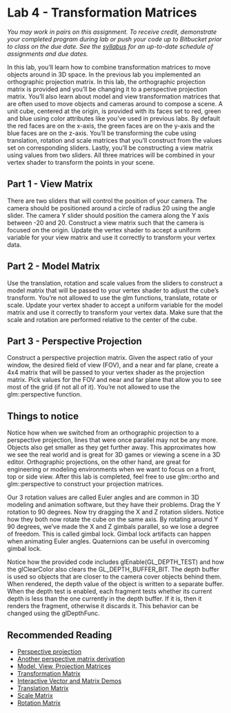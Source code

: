 # Lab 4 - Transformation Matrices

*You may work in pairs on this assignment. To receive credit, demonstrate your completed program during lab or push your code
up to Bitbucket prior to class on the due date. See the [syllabus](https://bitbucket.org/msucsc441spring2016/syllabus) for an
up-to-date schedule of assignments and due dates.*

In this lab, you’ll learn how to combine transformation matrices to move objects around in 3D space. In the previous lab you 
implemented an orthographic projection matrix. In this lab, the orthographic projection matrix is provided and you’ll be 
changing it to a perspective projection matrix. You’ll also learn about model and view transformation matrices that are often 
used to move objects and cameras around to compose a scene. A unit cube, centered at the origin, is provided with its faces 
set to red, green and blue using color attributes like you’ve used in previous labs. By default the red faces are on the 
x-axis, the green faces are on the y-axis and the blue faces are on the z-axis. You’ll be transforming the cube using 
translation, rotation and scale matrices that you’ll construct from the values set on corresponding sliders. Lastly, you’ll 
be constructing a view matrix using values from two sliders. All three matrices will be combined in your vertex shader to 
transform the points in your scene.

## Part 1 - View Matrix

There are two sliders that will control the position of your camera. The camera should be positioned around a circle of 
radius 20 using the angle slider. The camera Y slider should position the camera along the Y axis between -20 and 20. 
Construct a view matrix such that the camera is focused on the origin. Update the vertex shader to accept a uniform 
variable for your view matrix and use it correctly to transform your vertex data.

## Part 2 - Model Matrix

Use the translation, rotation and scale values from the sliders to construct a model matrix that will be passed to your 
vertex shader to adjust the cube’s transform. You’re not allowed to use the glm functions, translate, rotate or scale. 
Update your vertex shader to accept a uniform variable for the model matrix and use it correctly to transform your vertex 
data. Make sure that the scale and rotation are performed relative to the center of the cube.

## Part 3 - Perspective Projection

Construct a perspective projection matrix. Given the aspect ratio of your window, the desired field of view (FOV), and a 
near and far plane, create a 4x4 matrix that will be passed to your vertex shader as the projection matrix. Pick values 
for the FOV and near and far plane that allow you to see most of the grid (if not all of it). You’re not allowed to use 
the glm::perspective function.


## Things to notice

Notice how when we switched from an orthographic projection to a perspective projection, lines that were once parallel 
may not be any more. Objects also get smaller as they get further away. This approximates how we see the real world and 
is great for 3D games or viewing a scene in a 3D editor. Orthographic projections, on the other hand, are great for 
engineering or modeling environments when we want to focus on a front, top or side view. After this lab is completed, 
feel free to use glm::ortho and glm::perspective to construct your projection matrices.

Our 3 rotation values are called Euler angles and are common in 3D modeling and animation software, but they have their 
problems. Drag the Y rotation to 90 degrees. Now try dragging the X and Z rotation sliders. Notice how they both now rotate 
the cube on the same axis. By rotating around Y 90 degrees, we’ve made the X and Z gimbals parallel, so we lose a degree of 
freedom. This is called gimbal lock. Gimbal lock artifacts can happen when animating Euler angles. Quaternions can be useful 
in overcoming gimbal lock. 

Notice how the provided code includes glEnable(GL_DEPTH_TEST) and how the glClearColor also clears the GL_DEPTH_BUFFER_BIT. 
The depth buffer is used so objects that are closer to the camera cover objects behind them. When rendered, the depth value 
of the object is written to a separate buffer. When the depth test is enabled, each fragment tests whether its current depth 
is less than the one currently in the depth buffer. If it is, then it renders the fragment, otherwise it discards it. This 
behavior can be changed using the glDepthFunc.

## Recommended Reading

* [Perspective projection](http://www.songho.ca/opengl/gl_projectionmatrix.html)
* [Another perspective matrix derivation](http://ogldev.atspace.co.uk/www/tutorial12/tutorial12.html)
* [Model, View, Projection Matrices](http://www.opengl-tutorial.org/beginners-tutorials/tutorial-3-matrices/#The_Model__View_and_Projection_matrices)
* [Transformation Matrix](https://en.wikipedia.org/wiki/Transformation_matrix)
* [Interactive Vector and Matrix Demos](http://freakinsweetapps.com/Teaching/VectorMatrixMath)
* [Translation Matrix](https://en.wikipedia.org/wiki/Translation_%28geometry%29)
* [Scale Matrix](http://en.wikipedia.org/wiki/Scaling_%28geometry%29)
* [Rotation Matrix](https://en.wikipedia.org/wiki/Rotation_matrix)
